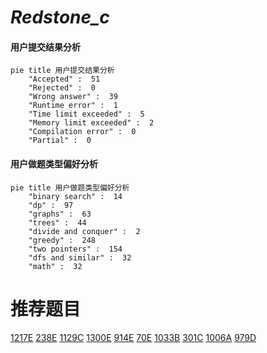# _Redstone_c_

<!-- tabs:start -->



#### **用户提交结果分析**

```mermaid
pie title 用户提交结果分析
    "Accepted" :  51
    "Rejected" :  0
    "Wrong answer" :  39
    "Runtime error" :  1
    "Time limit exceeded" :  5
    "Memory limit exceeded" :  2
    "Compilation error" :  0
    "Partial" :  0
```

#### **用户做题类型偏好分析**

```mermaid
pie title 用户做题类型偏好分析
    "binary search" :  14
    "dp" :  97
    "graphs" :  63
    "trees" :  44
    "divide and conquer" :  2
    "greedy" :  248
    "two pointers" :  154
    "dfs and similar" :  32
    "math" :  32
```



<!-- tabs:end -->
# 推荐题目
[1217E](https://codeforces.com/contest/1217/problem/E)
[238E](https://codeforces.com/contest/238/problem/E)
[1129C](https://codeforces.com/contest/1129/problem/C)
[1300E](https://codeforces.com/contest/1300/problem/E)
[914E](https://codeforces.com/contest/914/problem/E)
[70E](https://codeforces.com/contest/70/problem/E)
[1033B](https://codeforces.com/contest/1033/problem/B)
[301C](https://codeforces.com/contest/301/problem/C)
[1006A](https://codeforces.com/contest/1006/problem/A)
[979D](https://codeforces.com/contest/979/problem/D)
